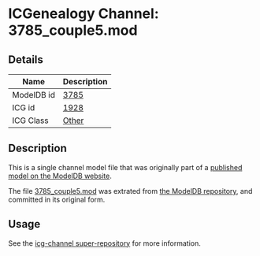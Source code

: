# ICGenealogy Channel: 3785\_couple5.mod

## Details

Name | Description
---- | -----------
ModelDB id | [3785](http://senselab.med.yale.edu/ModelDB/ShowModel.cshtml?model=3785)
ICG id | [1928](http://icg.neurotheory.ox.ac.uk/channels/other/1928)
ICG Class | [Other](http://icg.neurotheory.ox.ac.uk/channels/other)

## Description

This is a single channel model file that was originally part of a [published model on the ModelDB website](http://senselab.med.yale.edu/mModelDB/ShowModel.cshtml?model=3785).

The file [3785\_couple5.mod](3785_couple5.mod) was extrated from [the ModelDB repository](http://senselab.med.yale.edu/ModelDB/ShowModel.cshtml?model=3785), and committed in its original form.

## Usage

See the [icg-channel super-repository](https://github.com/icgenealogy/icg-channels) for more information.